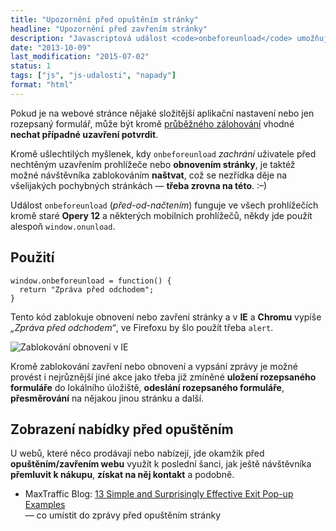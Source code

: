 ```yaml
---
title: "Upozornění před opuštěním stránky"
headline: "Upozornění před zavřením stránky"
description: "Javascriptová událost <code>onbeforeunload</code> umožňuje pozastavit uzavření/obnovení stránky."
date: "2013-10-09"
last_modification: "2015-07-02"
status: 1
tags: ["js", "js-udalosti", "napady"]
format: "html"
---
```


<p>Pokud je na webové stránce nějaké složitější aplikační nastavení nebo jen rozepsaný formulář, může být kromě <a href="/zalohovani-formularu">průběžného zálohování</a> vhodné <b>nechat případné uzavření potvrdit</b>.</p>

<p>Kromě ušlechtilých myšlenek, kdy <code>onbeforeunload</code> <i>zachrání</i> uživatele před nechtěným uzavřením prohlížeče nebo <b>obnovením stránky</b>, je taktéž možné návštěvníka zablokováním <b>naštvat</b>, což se nezřídka děje na všelijakých pochybných stránkách — <b>třeba zrovna na této</b>. :–)</p>

<p>Událost <code>onbeforeunload</code> (<i>před-od-načtením</i>) funguje ve všech prohlížečích kromě staré <b>Opery 12</b> a některých mobilních prohlížečů, někdy jde použít alespoň <code>window.onunload</code>.</p>





<h2>Použití</h2>

<pre><code>window.onbeforeunload = function() {
  return "Zpráva před odchodem";
}</code></pre>




<p>Tento kód zablokuje obnovení nebo zavření stránky a v <b>IE</b> a <b>Chromu</b> vypíše <i>„Zpráva před odchodem“</i>, ve Firefoxu by šlo použít třeba <code>alert</code>.</p>



<p><img src="/files/onbeforeunload/ie.png" alt="Zablokování obnovení v IE" class="border"></p>
















<p>Kromě zablokování zavření nebo obnovení a vypsání zprávy je možné provést i nejrůznější jiné akce jako třeba již zmíněné <b>uložení rozepsaného formuláře</b> do lokálního úložiště, <b>odeslání rozepsaného formuláře</b>, <b>přesměrování</b> na nějakou jinou stránku a další.</p>






<h2 id="nabidka">Zobrazení nabídky před opuštěním</h2>

<p>U webů, které něco prodávají nebo nabízejí, jde okamžik před <b>opuštěním/zavřením webu</b> využít k poslední šanci, jak ještě návštěvníka <b>přemluvit k nákupu</b>, <b>získat na něj kontakt</b> a podobně.</p>


<div class="external-content">
  <ul>
    <li>MaxTraffic Blog: <a href="http://maxtraffic.com/blog/13-simple-and-surprisingly-effective-exit-pop-up-examples/">13 Simple and Surprisingly Effective Exit Pop-up Examples</a>
    <br>
    — co umístit do zprávy před opuštěním stránky</li>
  </ul>
</div>



<!-- Ukázka -->
<script>
window.onbeforeunload = function() {
  return "Zpráva před odchodem (onbeforeunload)";
}

window.onunload = function() {
  alert("Zpráva před odchodem (onunload)");
}
</script>
<!-- konec ukázky -->